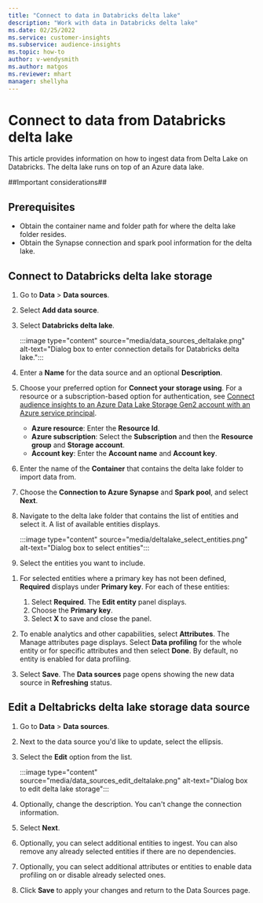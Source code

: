 ```yaml
---
title: "Connect to data in Databricks delta lake"
description: "Work with data in Databricks delta lake"
ms.date: 02/25/2022
ms.service: customer-insights
ms.subservice: audience-insights
ms.topic: how-to
author: v-wendysmith
ms.author: matgos
ms.reviewer: mhart
manager: shellyha
---
```


# Connect to data from Databricks delta lake

This article provides information on how to ingest data from Delta Lake on Databricks. The delta lake runs on top of an Azure data lake.

##Important considerations##
<!--- Need to know considerations --->

## Prerequisites
- Obtain the container name and folder path for where the delta lake folder resides.
- Obtain the Synapse connection and spark pool information for the delta lake.

## Connect to Databricks delta lake storage

1. Go to **Data** > **Data sources**.

1. Select **Add data source**.

1. Select **Databricks delta lake**.

   :::image type="content" source="media/data_sources_deltalake.png" alt-text="Dialog box to enter connection details for Databricks delta lake.":::

1. Enter a **Name** for the data source and an optional **Description**.

1. Choose your preferred option for **Connect your storage using**. For a resource or a subscription-based option for authentication, see [Connect audience insights to an Azure Data Lake Storage Gen2 account with an Azure service principal](connect-service-principal.md).

   - **Azure resource**: Enter the **Resource Id**.
   - **Azure subscription**: Select the **Subscription** and then the **Resource group** and **Storage account**.
   - **Account key**: Enter the **Account name** and **Account key**.

1. Enter the name of the **Container** that contains the delta lake folder to import data from.

1. Choose the **Connection to Azure Synapse** and **Spark pool**, and select **Next**.

1. Navigate to the delta lake folder that contains the list of entities and select it. A list of available entities displays.  

   :::image type="content" source="media/deltalake_select_entities.png" alt-text="Dialog box to select entities":::
  
1. Select the entities you want to include.

<!---   :::image type="content" source="media/deltalake_required.png" alt-text="Dialog box showing selected entities requiring a Primary Key"::: --->

1. For selected entities where a primary key has not been defined, **Required** displays under **Primary key**. For each of these entities:
   1. Select **Required**. The **Edit entity** panel displays.
   1. Choose the **Primary key**.
   1. Select **X** to save and close the panel.

1. To enable analytics and other capabilities, select **Attributes**. The Manage attributes page displays. Select **Data profiling** for the whole entity or for specific attributes and then select **Done**. By default, no entity is enabled for data profiling.

1. Select **Save**. The **Data sources** page opens showing the new data source in **Refreshing** status.

## Edit a Deltabricks delta lake storage data source

1. Go to **Data** > **Data sources**.

1. Next to the data source you'd like to update, select the ellipsis.

1. Select the **Edit** option from the list.

   :::image type="content" source="media/data_sources_edit_deltalake.png" alt-text="Dialog box to edit delta lake storage":::

1. Optionally, change the description. You can't change the connection information.

1. Select **Next**.

1. Optionally, you can select additional entities to ingest. You can also remove any already selected entities if there are no dependencies.

1. Optionally, you can select additional attributes or entities to enable data profiling on or disable already selected ones.

1. Click **Save** to apply your changes and return to the Data Sources page.
